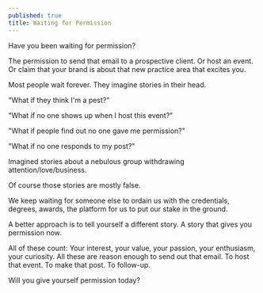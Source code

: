```yaml
---
published: true
title: Waiting for Permission
---
```

Have you been waiting for permission?

The permission to send that email to a prospective client. Or host an event. Or claim that your brand is about that new practice area that excites you.

Most people wait forever. They imagine stories in their head.

"What if they think I'm a pest?"

"What if no one shows up when I host this event?"

"What if people find out no one gave me permission?"

"What if no one responds to my post?"

Imagined stories about a nebulous group withdrawing attention/love/business.

Of course those stories are mostly false. 

We keep waiting for someone else to ordain us with the credentials, degrees, awards, the platform for us to put our stake in the ground.

A better approach is to tell yourself a different story. A story that gives you permission now. 

All of these count: Your interest, your value, your passion, your enthusiasm, your curiosity. All these are reason enough to send out that email. To host that event. To make that post. To follow-up.

Will you give yourself permission today?

